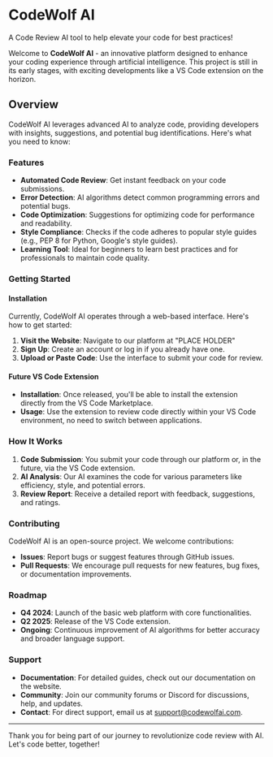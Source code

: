 # CodeWolf AI
A Code Review AI tool to help elevate your code for best practices!

Welcome to **CodeWolf AI** - an innovative platform designed to enhance your coding experience through artificial intelligence. This project is still in its early stages, with exciting developments like a VS Code extension on the horizon.

## Overview

CodeWolf AI leverages advanced AI to analyze code, providing developers with insights, suggestions, and potential bug identifications. Here's what you need to know:

### Features

- **Automated Code Review**: Get instant feedback on your code submissions.
- **Error Detection**: AI algorithms detect common programming errors and potential bugs.
- **Code Optimization**: Suggestions for optimizing code for performance and readability.
- **Style Compliance**: Checks if the code adheres to popular style guides (e.g., PEP 8 for Python, Google's style guides).
- **Learning Tool**: Ideal for beginners to learn best practices and for professionals to maintain code quality.

### Getting Started

#### Installation

Currently, CodeWolf AI operates through a web-based interface. Here's how to get started:

1. **Visit the Website**: Navigate to our platform at "PLACE HOLDER"
2. **Sign Up**: Create an account or log in if you already have one.
3. **Upload or Paste Code**: Use the interface to submit your code for review.

#### Future VS Code Extension

- **Installation**: Once released, you'll be able to install the extension directly from the VS Code Marketplace.
- **Usage**: Use the extension to review code directly within your VS Code environment, no need to switch between applications.

### How It Works

1. **Code Submission**: You submit your code through our platform or, in the future, via the VS Code extension.
2. **AI Analysis**: Our AI examines the code for various parameters like efficiency, style, and potential errors.
3. **Review Report**: Receive a detailed report with feedback, suggestions, and ratings.

### Contributing

CodeWolf AI is an open-source project. We welcome contributions:
- **Issues**: Report bugs or suggest features through GitHub issues.
- **Pull Requests**: We encourage pull requests for new features, bug fixes, or documentation improvements.

### Roadmap

- **Q4 2024**: Launch of the basic web platform with core functionalities.
- **Q2 2025**: Release of the VS Code extension.
- **Ongoing**: Continuous improvement of AI algorithms for better accuracy and broader language support.

### Support

- **Documentation**: For detailed guides, check out our documentation on the website.
- **Community**: Join our community forums or Discord for discussions, help, and updates.
- **Contact**: For direct support, email us at support@codewolfai.com.



---

Thank you for being part of our journey to revolutionize code review with AI. Let's code better, together!
